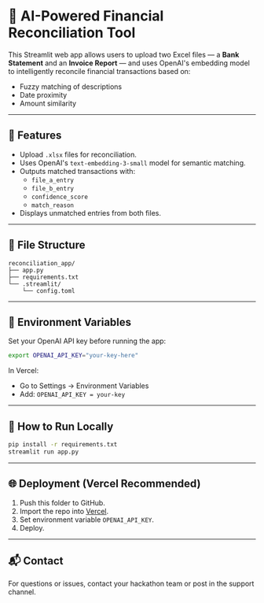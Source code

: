 # 💸 AI-Powered Financial Reconciliation Tool

This Streamlit web app allows users to upload two Excel files — a **Bank Statement** and an **Invoice Report** — and uses OpenAI's embedding model to intelligently reconcile financial transactions based on:
- Fuzzy matching of descriptions
- Date proximity
- Amount similarity

---

## 🚀 Features
- Upload `.xlsx` files for reconciliation.
- Uses OpenAI's `text-embedding-3-small` model for semantic matching.
- Outputs matched transactions with:
  - `file_a_entry`
  - `file_b_entry`
  - `confidence_score`
  - `match_reason`
- Displays unmatched entries from both files.

---

## 📁 File Structure
```
reconciliation_app/
├── app.py
├── requirements.txt
└── .streamlit/
    └── config.toml
```

---

## 🔧 Environment Variables

Set your OpenAI API key before running the app:

```bash
export OPENAI_API_KEY="your-key-here"
```

In Vercel:
- Go to Settings → Environment Variables
- Add: `OPENAI_API_KEY = your-key`

---

## 🧪 How to Run Locally

```bash
pip install -r requirements.txt
streamlit run app.py
```

---

## 🌐 Deployment (Vercel Recommended)

1. Push this folder to GitHub.
2. Import the repo into [Vercel](https://vercel.com).
3. Set environment variable `OPENAI_API_KEY`.
4. Deploy.

---

## 📬 Contact
For questions or issues, contact your hackathon team or post in the support channel.
